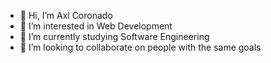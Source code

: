 - 👋 Hi, I’m Axl Coronado
- 👀 I’m interested in Web Development
- 🌱 I’m currently studying Software Engineering
- 💞️ I’m looking to collaborate on people with the same goals
<!--- - 📫 How to reach me ... --->

<!---
Axl11/Axl11 is a ✨ special ✨ repository because its `README.md` (this file) appears on your GitHub profile.
You can click the Preview link to take a look at your changes.
--->
